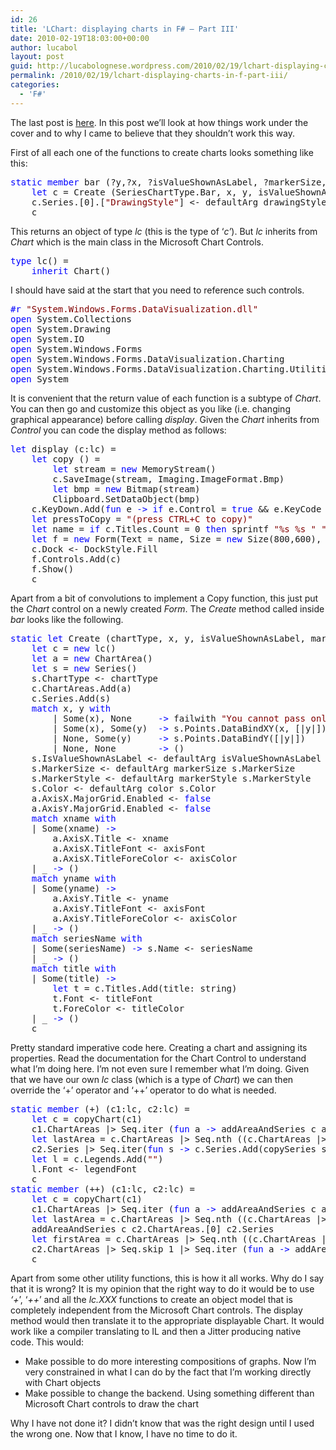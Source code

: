 ```yaml
---
id: 26
title: 'LChart: displaying charts in F# – Part III'
date: 2010-02-19T18:03:00+00:00
author: lucabol
layout: post
guid: http://lucabolognese.wordpress.com/2010/02/19/lchart-displaying-charts-in-f-part-iii/
permalink: /2010/02/19/lchart-displaying-charts-in-f-part-iii/
categories:
  - 'F#'
---
```

The last post is [here](/2010/02/17/lchart-displaying-charts-in-f-part-ii/). In this post we’ll look at how things work under the cover and to why I came to believe that they shouldn’t work this way.

First of all each one of the functions to create charts looks something like this:

<pre class="code"><span style="color:blue;">static member </span>bar (?y,?x, ?isValueShownAsLabel, ?markerSize, ?markerStyle, ?color, ?xname, ?yname, ?seriesName, ?title, ?drawingStyle) =
    <span style="color:blue;">let </span>c = Create (SeriesChartType.Bar, x, y, isValueShownAsLabel, markerSize, markerStyle, color, xname, yname, seriesName, title)
    c.Series.[0].[<span style="color:maroon;">"DrawingStyle"</span>] &lt;- defaultArg drawingStyle (c.Series.[0].[<span style="color:maroon;">"DrawingStyle"</span>])
    c</pre>

This returns an object of type _lc_ (this is the type of ‘_c’_). But _lc_ inherits from _Chart_ which is the main class in the Microsoft Chart Controls.

<pre class="code"><span style="color:blue;">type </span>lc() =
    <span style="color:blue;">inherit </span>Chart()</pre>

I should have said at the start that you need to reference such controls.

<pre class="code"><span style="color:blue;">#r </span><span style="color:maroon;">"System.Windows.Forms.DataVisualization.dll"
</span><span style="color:blue;">open </span>System.Collections
<span style="color:blue;">open </span>System.Drawing
<span style="color:blue;">open </span>System.IO
<span style="color:blue;">open </span>System.Windows.Forms
<span style="color:blue;">open </span>System.Windows.Forms.DataVisualization.Charting
<span style="color:blue;">open </span>System.Windows.Forms.DataVisualization.Charting.Utilities
<span style="color:blue;">open </span>System</pre>

It is convenient that the return value of each function is a subtype of _Chart_. You can then go and customize this object as you like (i.e. changing graphical appearance) before calling _display_. Given the _Chart_ inherits from _Control_ you can code the display method as follows:

<pre class="code"><span style="color:blue;">let </span>display (c:lc) =
    <span style="color:blue;">let </span>copy () =
        <span style="color:blue;">let </span>stream = <span style="color:blue;">new </span>MemoryStream()
        c.SaveImage(stream, Imaging.ImageFormat.Bmp)
        <span style="color:blue;">let </span>bmp = <span style="color:blue;">new </span>Bitmap(stream)
        Clipboard.SetDataObject(bmp)
    c.KeyDown.Add(<span style="color:blue;">fun </span>e <span style="color:blue;">-&gt; if </span>e.Control = <span style="color:blue;">true </span>&& e.KeyCode = Keys.C <span style="color:blue;">then </span>copy ())
    <span style="color:blue;">let </span>pressToCopy = <span style="color:maroon;">"(press CTRL+C to copy)"
    </span><span style="color:blue;">let </span>name = <span style="color:blue;">if </span>c.Titles.Count = 0 <span style="color:blue;">then </span>sprintf <span style="color:maroon;">"%s %s " "lc" </span>pressToCopy <span style="color:blue;">else </span>sprintf <span style="color:maroon;">"%s %s " </span>c.Titles.[0].Text  pressToCopy
    <span style="color:blue;">let </span>f = <span style="color:blue;">new </span>Form(Text = name, Size = <span style="color:blue;">new </span>Size(800,600), TopMost = <span style="color:blue;">true</span>)
    c.Dock &lt;- DockStyle.Fill
    f.Controls.Add(c)
    f.Show()
    c</pre>



Apart from a bit of convolutions to implement a Copy function, this just put the _Chart_ control on a newly created _Form_. The _Create_ method called inside _bar_ looks like the following.

<pre class="code"><span style="color:blue;">static let </span>Create (chartType, x, y, isValueShownAsLabel, markerSize, markerStyle, color, xname, yname, seriesName, title) =
    <span style="color:blue;">let </span>c = <span style="color:blue;">new </span>lc()
    <span style="color:blue;">let </span>a = <span style="color:blue;">new </span>ChartArea()
    <span style="color:blue;">let </span>s = <span style="color:blue;">new </span>Series()
    s.ChartType &lt;- chartType
    c.ChartAreas.Add(a)
    c.Series.Add(s)
    <span style="color:blue;">match </span>x, y <span style="color:blue;">with
        </span>| Some(x), None     <span style="color:blue;">-&gt; </span>failwith <span style="color:maroon;">"You cannot pass only x to a chart drawing function"
        </span>| Some(x), Some(y)  <span style="color:blue;">-&gt; </span>s.Points.DataBindXY(x, [|y|])
        | None, Some(y)     <span style="color:blue;">-&gt; </span>s.Points.DataBindY([|y|])
        | None, None        <span style="color:blue;">-&gt; </span>()
    s.IsValueShownAsLabel &lt;- defaultArg isValueShownAsLabel s.IsValueShownAsLabel
    s.MarkerSize &lt;- defaultArg markerSize s.MarkerSize
    s.MarkerStyle &lt;- defaultArg markerStyle s.MarkerStyle
    s.Color &lt;- defaultArg color s.Color
    a.AxisX.MajorGrid.Enabled &lt;- <span style="color:blue;">false
    </span>a.AxisY.MajorGrid.Enabled &lt;- <span style="color:blue;">false
    match </span>xname <span style="color:blue;">with
    </span>| Some(xname) <span style="color:blue;">-&gt;
        </span>a.AxisX.Title &lt;- xname
        a.AxisX.TitleFont &lt;- axisFont
        a.AxisX.TitleForeColor &lt;- axisColor
    | _ <span style="color:blue;">-&gt; </span>()
    <span style="color:blue;">match </span>yname <span style="color:blue;">with
    </span>| Some(yname) <span style="color:blue;">-&gt;
        </span>a.AxisY.Title &lt;- yname
        a.AxisY.TitleFont &lt;- axisFont
        a.AxisY.TitleForeColor &lt;- axisColor
    | _ <span style="color:blue;">-&gt; </span>()
    <span style="color:blue;">match </span>seriesName <span style="color:blue;">with
    </span>| Some(seriesName) <span style="color:blue;">-&gt; </span>s.Name &lt;- seriesName
    | _ <span style="color:blue;">-&gt; </span>()
    <span style="color:blue;">match </span>title <span style="color:blue;">with
    </span>| Some(title) <span style="color:blue;">-&gt;
        let </span>t = c.Titles.Add(title: string)
        t.Font &lt;- titleFont
        t.ForeColor &lt;- titleColor
    | _ <span style="color:blue;">-&gt; </span>()
    c</pre>

Pretty standard imperative code here. Creating a chart and assigning its properties. Read the documentation for the Chart Control to understand what I’m doing here. I’m not even sure I remember what I’m doing. Given that we have our own _lc_ class (which is a type of _Chart_) we can then override the ‘+’ operator and ‘++’ operator to do what is needed.

<pre class="code"><span style="color:blue;">static member </span>(+) (c1:lc, c2:lc) =
    <span style="color:blue;">let </span>c = copyChart(c1)
    c1.ChartAreas |&gt; Seq.iter (<span style="color:blue;">fun </span>a <span style="color:blue;">-&gt; </span>addAreaAndSeries c a c1.Series)
    <span style="color:blue;">let </span>lastArea = c.ChartAreas |&gt; Seq.nth ((c.ChartAreas |&gt; Seq.length) - 1)
    c2.Series |&gt; Seq.iter(<span style="color:blue;">fun </span>s <span style="color:blue;">-&gt; </span>c.Series.Add(copySeries s c lastArea.Name))
    <span style="color:blue;">let </span>l = c.Legends.Add(<span style="color:maroon;">""</span>)
    l.Font &lt;- legendFont
    c
<span style="color:blue;">static member </span>(++) (c1:lc, c2:lc) =
    <span style="color:blue;">let </span>c = copyChart(c1)
    c1.ChartAreas |&gt; Seq.iter (<span style="color:blue;">fun </span>a <span style="color:blue;">-&gt; </span>addAreaAndSeries c a c1.Series)
    <span style="color:blue;">let </span>lastArea = c.ChartAreas |&gt; Seq.nth ((c.ChartAreas |&gt; Seq.length) - 1)
    addAreaAndSeries c c2.ChartAreas.[0] c2.Series
    <span style="color:blue;">let </span>firstArea = c.ChartAreas |&gt; Seq.nth ((c.ChartAreas |&gt; Seq.length) - 1)
    c2.ChartAreas |&gt; Seq.skip 1 |&gt; Seq.iter (<span style="color:blue;">fun </span>a <span style="color:blue;">-&gt; </span>addAreaAndSeries c a c2.Series)
    c    </pre>

Apart from some other utility functions, this is how it all works. Why do I say that it is wrong? It is my opinion that the right way to do it would be to use _‘+_’, ‘_++_’ and all the _lc.XXX_ functions to create an object model that is completely independent from the Microsoft Chart controls. The display method would then translate it to the appropriate displayable Chart. It would work like a compiler translating to IL and then a Jitter producing native code. This would:

  * Make possible to do more interesting compositions of graphs. Now I’m very constrained in what I can do by the fact that I’m working directly with Chart objects
  * Make possible to change the backend. Using something different than Microsoft Chart controls to draw the chart

Why I have not done it? I didn’t know that was the right design until I used the wrong one. Now that I know, I have no time to do it.